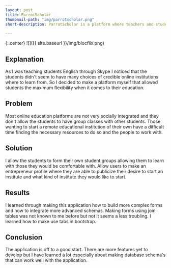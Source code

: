 ```yaml
---
layout: post
title: ParrotScholar
thumbnail-path: "img/parrotscholar.png"
short-description: ParrotScholar is a platform where teachers and students can meet and have classes

---
```


{:.center}
![]({{ site.baseurl }}/img/blocflix.png)

## Explanation

As I was teaching students English through Skype I noticed that the students didn't seem to have many choices of credible online institutions where to learn from. So I decided to make a platform myself that allowed students the maximum flexibility when it comes to their education.

## Problem
Most online education platforms are not very socially integrated and they don't allow the students to have group classes with other students. Those wanting to start a remote educational institution of their own have a difficult time finding the necessary resources to do so and the people to work with.


## Solution

I allow the students to form their own student groups allowing them to learn with those they would be comfortable with. Allow users to make an entrepreneur profile where they are able to publicize their desire to start an institute and what kind of institute they would like to start.

## Results

I learned through making this application how to build more complex forms and how to integrate more advanced schemas. Making forms using join tables was not known to me before but not it seems a less troubling. I learned how to make use tabs in bootstrap.

## Conclusion
The application is off to a good start. There are more features yet to develop but I have learned a lot especially about making database schema's that can work well with the application.
